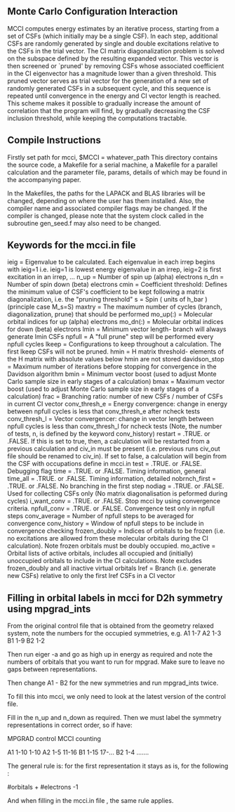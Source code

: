 Monte Carlo Configuration Interaction
-------------------------------------

MCCI computes energy estimates by an iterative process, starting from
a set of CSFs (which initially may be a single CSF). In each step,
additional CSFs are randomly generated by single and double excitations
relative to the CSFs in the trial vector. The CI matrix diagonalization
problem is solved on the subspace defined by the resulting expanded
vector. This vector is then screened or `pruned' by removing CSFs whose
associated coefficient in the CI eigenvector has a magnitude lower than
a given threshold. This pruned vector serves as trial vector for the
generation of a new set of randomly generated CSFs in a subsequent
cycle, and  this sequence is repeated until convergence in the energy
and CI vector length is reached. This scheme makes it possible to
gradually increase the amount of correlation that the program will
find, by gradually decreasing the CSF inclusion threshold, while
keeping the computations tractable.


Compile Instructions
--------------------

Firstly set path for mcci, $MCCI = whatever_path
This directory contains the source code, a Makefile for
a serial machine, a Makefile for a parallel calculation and
the parameter file, params, details of which may be found in
the accompanying paper.

In the Makefiles, the paths for the LAPACK and BLAS libraries
will be changed, depending on where the user has them installed.
Also, the compiler name and associated compiler
flags may be changed. If the compiler is changed, please note
that the system clock called in the subroutine gen_seed.f may also
need to be changed.


Keywords for the mcci.in file
-----------------------------

  ieig              =  Eigenvalue to be calculated. Each eigenvalue in each irrep begins with ieig=1 
                       i.e. ieig=1 is lowest energy eigenvalue in an irrep, ieig=2 is first excitation in an irrep, ... 
  n_up              =  Number of spin up (alpha) electrons
  n_dn              =  Number of spin down (beta) electrons
  cmin              =  Coefficient threshold:  Defines the minimum value of CSF's coefficient to be kept following
                       a matrix diagonalization, i.e. the "pruning threshold"
  s                 =  Spin ( units of h_bar ) (principle case M_s=S)
  maxtry            =  The maximum number of cycles (branch, diagonalization, prune) that should be performed
  mo_up(:)          =  Molecular orbital indices for up (alpha) electrons
  mo_dn(:)          =  Molecular orbital indices for down (beta) electrons
  lmin              =  Minimum vector length- branch will always generate lmin CSFs
  npfull            =  A "full prune" step will be performed every npfull cycles
  lkeep             =  Configurations to keep throughout a calculation. The first lkeep CSFs will not be pruned.
  hmin              =  H matrix threshold- elements of the H matrix with absolute values below hmin are not stored
  davidson_stop     =  Maximum number of iterations before stopping for convergence in the Davidson algorithm
  bmin              =  Minimum vector boost (used to adjust Monte Carlo sample size in early stages of a calculation)
  bmax              =  Maximum vector boost (used to adjust Monte Carlo sample size in early stages of a calculation)
  frac              =  Branching ratio: number of new CSFs / number of CSFs in current CI vector
  conv_thresh_e     =  Energy convergence: change in energy between npfull cycles is less that conv_thresh_e after ncheck tests
  conv_thresh_l     =  Vector convergencer: change in vector length between npfull cycles is less than conv_thresh_l for ncheck tests 
                       (Note, the number of tests, n, is defined by the keyword conv_history)
  restart           = .TRUE. or .FALSE. If this is set to true, then, a calculation will be 
                       restarted from a previous calculation and civ_in must be present (i.e. previous runs civ_out file 
                       should be renamed to civ_in).  If set to false, a calculation will begin from the CSF with
                       occupations define in mcci.in
  test              = .TRUE. or .FALSE. Debugging flag
  time              = .TRUE. or .FALSE. Timing information, general
  time_all          = .TRUE. or .FALSE. Timing information, detailed
  nobrnch_first     = .TRUE. or .FALSE. No branching in the first step
  nodiag            = .TRUE. or .FALSE. Used for collecting CSFs only (No matrix diagonalisation is peformed during cycles)
  i_want_conv       = .TRUE. or .FALSE. Stop mcci by using convergence criteria.
  npfull_conv       = .TRUE. or .FALSE. Convergence test only in npfull steps
  conv_average      =  Number of npfull steps to be averaged for convergence
  conv_history      =  Window of npfull steps to be include in convergence checking
  frozen_doubly     =  Indices of orbitals to be frozen (i.e. no excitations are allowed from these molecular orbitals 
                       during the CI calculation). Note frozen orbitals must be doubly occupied.
  mo_active           =  Orbital lists of active orbitals, includes all occupied and (initially) unoccupied orbitals to include 
                       in the CI calculations. Note excludes frozen_doubly and all inactive virtual orbitals
  lref              =  Branch (i.e. generate new CSFs) relative to only the first lref CSFs in a CI vector


Filling in orbital labels in mcci for D2h symmetry using mpgrad_ints
--------------------------------------------------------------------

From the original control file that is obtained from the geometry relaxed
system, note the numbers for the occupied symmetries, e.g.
A1 1-7
A2 1-3
B1 1-9
B2 1-2

Then run eiger -a and go as high up in energy as required and note the numbers
of orbitals that you want to run for mpgrad. Make sure to leave no gaps
between representations.

Then change A1 - B2 for the new symmetries and run mpgrad_ints twice.

To fill this into mcci, we only need to look at the latest version of the
control file.

Fill in the n_up and n_down as required. Then we must label the symmetry
representations in correct order, so if have:

MPGRAD control     MCCI counting

A1 1-10            1-10
A2 1-5             11-16
B1 1-15            17-...
B2 1-4             .......

The general rule is: for the first representation it stays as is, for the
following :

#orbitals + #electrons -1

And when filling in the mcci.in file , the same rule applies.

